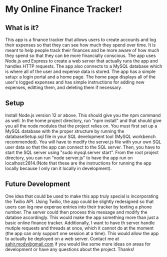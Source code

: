 # My Online Finance Tracker!

## What is it?

This app is a finance tracker that allows users to create accounts and log their expenses so that they can see how much they spend over time. It is meant to help people track their finances and be more aware of how much they spend so that they can be more financially conscious. The app uses Node.js and Express to create a web server that actually runs the app and handles HTTP requests. The app also connects to a MySQL database which is where all of the user and expense data is stored. The app has a simple setup: a login portal and a home page. The home page displays all of the user's logged expenses and has simple instructions for adding new expenses, editting them, and deleting them if necessary.

## Setup

Install Node.js version 12 or above. This should give you the npm command as well. In the home project directory, run "npm install" and that should give you all the node modules that the project relies on. You must first set up a MySQL database with the proper structure by running the databaseSetup.sql file in your SQL development tool (MySQL workbench recommended). You will have to modify the server.js file with your own SQL user data so that the app can connect to the SQL server. Then, you have to start the SQL server using "sudo mysql.server start". From the root project directory, you can run "node server.js" to have the app run on localhost:2814.(Note that these are the instructions for running the app locally because I only ran it locally in development). 

## Future Development

One idea that could be used to make this app truly special is incorporating the Twilio API. Using Twilio, the app could be slightly redesigned so that users can log new expense entries into their tracker by texting a phone number. The server could then process this message and modify the databse accordingly. This would make the app something more than just a basic online finance tracker. Additionally, I want to have th server handle mutiple requests and threads at once, which it cannot do at the moment (the app can only support one session  at a time). This would allow the app to actually be deployed on a web server. Contact me at sahir.mody@gmail.com if you would like some more ideas on areas for development or have any questions about the project. Thanks!

